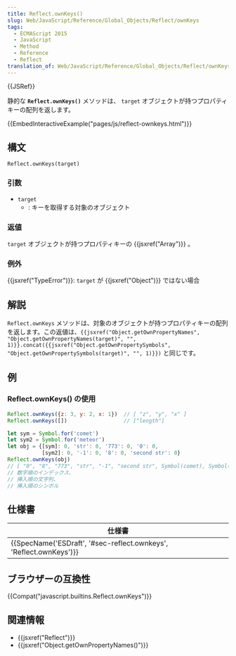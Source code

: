 ```yaml
---
title: Reflect.ownKeys()
slug: Web/JavaScript/Reference/Global_Objects/Reflect/ownKeys
tags:
  - ECMAScript 2015
  - JavaScript
  - Method
  - Reference
  - Reflect
translation_of: Web/JavaScript/Reference/Global_Objects/Reflect/ownKeys
---
```

{{JSRef}}

静的な **`Reflect.ownKeys()`** メソッドは、 `target` オブジェクトが持つプロパティキーの配列を返します。

{{EmbedInteractiveExample("pages/js/reflect-ownkeys.html")}}

## 構文

```
Reflect.ownKeys(target)
```

### 引数

- `target`
  - : キーを取得する対象のオブジェクト

### 返値

`target` オブジェクトが持つプロパティキーの {{jsxref("Array")}} 。

### 例外

{{jsxref("TypeError")}}: `target` が {{jsxref("Object")}} ではない場合

## 解説

`Reflect.ownKeys` メソッドは、対象のオブジェクトが持つプロパティキーの配列を返します。この返値は、`{{jsxref("Object.getOwnPropertyNames", "Object.getOwnPropertyNames(target)", "", 1)}}.concat({{jsxref("Object.getOwnPropertySymbols", "Object.getOwnPropertySymbols(target)", "", 1)}})` と同じです。

## 例

### Reflect.ownKeys() の使用

```js
Reflect.ownKeys({z: 3, y: 2, x: 1})  // [ "z", "y", "x" ]
Reflect.ownKeys([])                  // ["length"]

let sym = Symbol.for('comet')
let sym2 = Symbol.for('meteor')
let obj = {[sym]: 0, 'str': 0, '773': 0, '0': 0,
           [sym2]: 0, '-1': 0, '8': 0, 'second str': 0}
Reflect.ownKeys(obj)
// [ "0", "8", "773", "str", "-1", "second str", Symbol(comet), Symbol(meteor) ]
// 数字順のインデックス、
// 挿入順の文字列、
// 挿入順のシンボル
```

## 仕様書

| 仕様書                                                                                   |
| ---------------------------------------------------------------------------------------- |
| {{SpecName('ESDraft', '#sec-reflect.ownkeys', 'Reflect.ownKeys')}} |

## ブラウザーの互換性

{{Compat("javascript.builtins.Reflect.ownKeys")}}

## 関連情報

- {{jsxref("Reflect")}}
- {{jsxref("Object.getOwnPropertyNames()")}}
